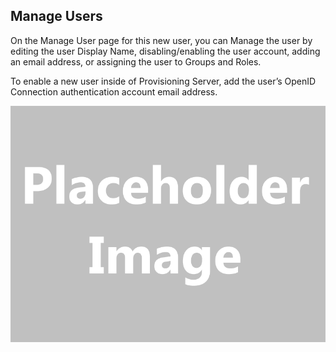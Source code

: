 ﻿[title]: # (Manage Users)
[tags]: # (,)
[priority]: # (1320)
## Manage Users

On the Manage User page for this new user, you can Manage the user by editing the user Display Name, disabling/enabling the user account, adding an email address, or assigning the user to Groups and Roles.

To enable a new user inside of Provisioning Server, add the user’s OpenID Connection authentication account email address.

![](images/placeholder.gif)

